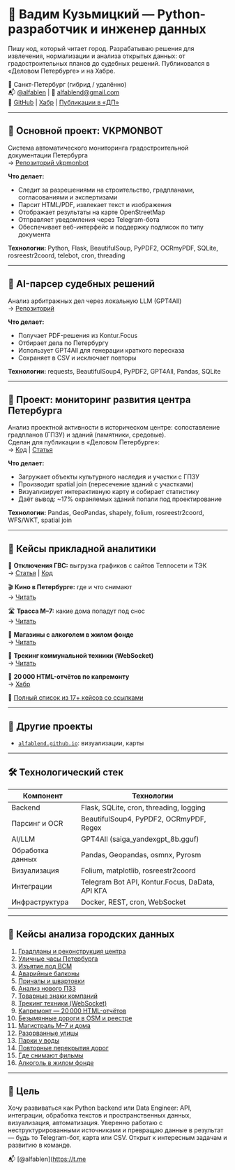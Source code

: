 # 🚀 Вадим Кузьмицкий — Python-разработчик и инженер данных

Пишу код, который читает город. Разрабатываю решения для извлечения, нормализации и анализа открытых данных: от градостроительных планов до судебных решений. Публиковался в «Деловом Петербурге» и на Хабре.

📍 Санкт-Петербург (гибрид / удалённо)  
📬 [@alfablen](https://t.me/alfablen) | 📧 alfablend@gmail.com  
🔗 [GitHub](https://github.com/alfablend) | [Хабр](https://habr.com/ru/users/alfablend/) | [Публикации в «ДП»](https://www.dp.ru/tag/vadim-kuzmitskij)

---

## 🧰 Основной проект: VKPMONBOT

Система автоматического мониторинга градостроительной документации Петербурга  
→ [Репозиторий vkpmonbot](https://github.com/alfablend/vkpmonbot)

**Что делает:**
- Следит за разрешениями на строительство, градпланами, согласованиями и экспертизами
- Парсит HTML/PDF, извлекает текст и изображения
- Отображает результаты на карте OpenStreetMap
- Отправляет уведомления через Telegram-бота
- Обеспечивает веб-интерфейс и поддержку подписок по типу документа

**Технологии:** Python, Flask, BeautifulSoup, PyPDF2, OCRmyPDF, SQLite, rosreestr2coord, telebot, cron, threading

---

## 🧠 AI-парсер судебных решений

Анализ арбитражных дел через локальную LLM (GPT4All)  
→ [Репозиторий](https://github.com/alfablend/spbmon/blob/main/arbitr/)

**Что делает:**
- Получает PDF-решения из Kontur.Focus  
- Отбирает дела по Петербургу  
- Использует GPT4All для генерации краткого пересказа  
- Сохраняет в CSV и исключает повторы

**Технологии:** requests, BeautifulSoup4, PyPDF2, GPT4All, Pandas, SQLite

---

## 🧱 Проект: мониторинг развития центра Петербурга

Анализ проектной активности в историческом центре: сопоставление градпланов (ГПЗУ) и зданий (памятники, средовые).  
Сделан для публикации в «Деловом Петербурге»:  
→ [Код](https://github.com/alfablend/data-engineering/tree/main/center_reconstruction) | [Статья](https://www.dp.ru/a/2025/06/17/v-centre-peterburga-potencialno)

**Что делает:**
- Загружает объекты культурного наследия и участки с ГПЗУ
- Производит spatial join (пересечение зданий с участками)
- Визуализирует интерактивную карту и собирает статистику
- Даёт вывод: ~17% охраняемых зданий попали под проектирование

**Технологии:** Pandas, GeoPandas, shapely, folium, rosreestr2coord, WFS/WKT, spatial join

---


## 📌 Кейсы прикладной аналитики

🧯 **Отключения ГВС:** выгрузка графиков с сайтов Теплосети и ТЭК  
→ [Статья](https://www.dp.ru/a/2025/06/10/suhoj-zakon-kakie-doma-v) | [Код](https://github.com/alfablend/data-engineering/tree/main/hot_water_outages)

🎬 **Кино в Петербурге:** где и что снимают  
→ [Читать](https://www.dp.ru/a/2024/07/23/po-zakonam-zhanra-bolee-sotni)

🛣️ **Трасса М–7:** какие дома попадут под снос  
→ [Читать](https://www.dp.ru/a/2024/09/17/proekt-trassi-m7-cherez-udelnij)

🏬 **Магазины с алкоголем в жилом фонде**  
→ [Читать](https://www.dp.ru/a/2024/06/25/chislo-magazinov-s-alkogolem)

🧽 **Трекинг коммунальной техники (WebSocket)**  
→ [Читать](https://www.dp.ru/a/2025/03/31/litri-na-kilometri-kak-chistjat)

📄 **20 000 HTML-отчётов по капремонту**  
→ [Хабр](https://habr.com/ru/articles/891704/)

📎 [Полный список из 17+ кейсов со ссылками](#📌-кейсы-анализа-городских-данных)

---

## 💼 Другие проекты

- [`alfablend.github.io`](https://github.com/alfablend/alfablend.github.io): визуализации, карты

---

## 🛠 Технологический стек

| Компонент         | Технологии                                                                 |
|-------------------|----------------------------------------------------------------------------|
| Backend           | Flask, SQLite, cron, threading, logging                                    |
| Парсинг и OCR     | BeautifulSoup4, PyPDF2, OCRmyPDF, Regex                                    |
| AI/LLM            | GPT4All (saiga_yandexgpt_8b.gguf)                                           |
| Обработка данных  | Pandas, Geopandas, osmnx, Pyrosm                                            |
| Визуализация      | Folium, matplotlib, rosreestr2coord                                         |
| Интеграции        | Telegram Bot API, Kontur.Focus, DaData, API КГА                            |
| Инфраструктура    | Docker, REST, cron, WebSocket                                               |

---

## 📌 Кейсы анализа городских данных

1. [Градпланы и реконструкция центра](https://www.dp.ru/a/2025/06/17/v-centre-peterburga-potencialno)  
2. [Уличные часы Петербурга](https://www.dp.ru/a/2025/06/12/simvoli-vremeni-peterburg)  
3. [Изъятие под ВСМ](https://www.dp.ru/a/2025/06/02/vnimaniju-vstrechajushhih-v-peterburge)  
4. [Аварийные балконы](https://www.dp.ru/a/2025/05/21/opasnost-svishe-tisjachi-starih)  
5. [Причалы и швартовки](https://www.dp.ru/a/2025/04/29/prichali-upetropavlovki-i)  
6. [Анализ нового ПЗЗ](https://www.dp.ru/a/2025/04/19/iskazhaet-sredu-v-centre)  
7. [Товарные знаки компаний](https://www.dp.ru/a/2025/04/15/v-peterburge-chashhe-vsego-registrirujut)  
8. [Трекинг техники (WebSocket)](https://www.dp.ru/a/2025/03/31/litri-na-kilometri-kak-chistjat)  
9. [Капремонт — 20 000 HTML-отчётов](https://www.dp.ru/a/2025/03/17/bolshuju-chast-dolgov-za-kapremont)  
10. [Безымянные дороги в OSM и реестре](https://www.dp.ru/a/2024/12/12/v-peterburge-nashlos-bolee)  
11. [Магистраль М–7 и дома](https://www.dp.ru/a/2024/09/17/proekt-trassi-m7-cherez-udelnij)  
12. [Разорванные улицы](https://www.dp.ru/a/2024/09/03/razdeljaj-ivlastvuj-v-peterburge)  
13. [Парки у воды](https://www.dp.ru/a/2024/08/28/plivjom-po-techeniju-plan-beglova)  
14. [Повторные перекрытия дорог](https://www.dp.ru/a/2024/08/06/ot-remonta-do-remonta-kakie)  
15. [Где снимают фильмы](https://www.dp.ru/a/2024/07/23/po-zakonam-zhanra-bolee-sotni)  
16. [Алкоголь в жилом фонде](https://www.dp.ru/a/2024/06/25/chislo-magazinov-s-alkogolem)

---

## 🎯 Цель

Хочу развиваться как Python backend или Data Engineer: API, интеграции, обработка текстов и пространственных данных, визуализация, автоматизация. Уверенно работаю с неструктурированными источниками и превращаю данные в результат — будь то Telegram-бот, карта или CSV. Открыт к интересным задачам и развитию в команде.

📬 [@alfablen](https://t.me